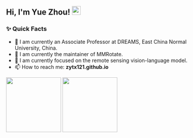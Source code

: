 <h2>Hi, I'm Yue Zhou! <img src="https://github.githubassets.com/images/mona-whisper.gif" height="24" /></h2>

### ✨ Quick Facts

- 🔭 I am currently an Associate Professor at DREAMS, East China Normal University, China.
- 🌱 I am currently the maintainer of MMRotate.
- 🌱 I am currently focused on the remote sensing vision-language model.
- 📫 How to reach me: **zytx121.github.io**

<img src="https://github-readme-stats.vercel.app/api?username=zytx121&count_private=true&show_icons=true&theme=tokyonight&layout=compact" height="150"> <img src="https://github-readme-stats.vercel.app/api/top-langs/?username=zytx121&theme=tokyonight&layout=compact" height="150">

